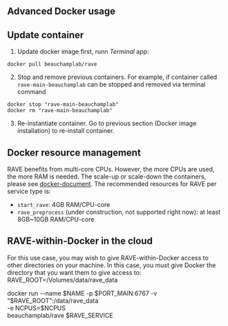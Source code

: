 ## Advanced Docker usage

## Update container

1. Update docker image first, runn *Terminal* app:
```
docker pull beauchamplab/rave
```

2. Stop and remove previous containers. For example, if container called `rave-main-beauchamplab` can be stopped and removed via terminal command
```
docker stop "rave-main-beauchamplab"
docker rm "rave-main-beauchamplab"
```

3. Re-instantiate container. Go to previous section (Docker image installation) to re-install container. 


## Docker resource management

RAVE benefits from multi-core CPUs. However, the more CPUs are used, the more RAM is needed. The scale-up or scale-down the containers, please see [docker-document](https://docs.docker.com/config/containers/resource_constraints/). The recommended resources for RAVE per service type is:
* `start_rave`: 4GB RAM/CPU-core
* `rave_preprocess` (under construction, not supported right now): at least 8GB~10GB RAM/CPU-core



## RAVE-within-Docker in the cloud

For this use case, you may wish to give RAVE-within-Docker access to other directories on your machine. In this case, you must give Docker the directory that you want them to give access to:
RAVE_ROOT=/Volumes/data/rave_data

docker run --name $NAME -p $PORT_MAIN:6767 -v "$RAVE_ROOT":/data/rave_data \
  -e NCPUS=$NCPUS \
  beauchamplab/rave $RAVE_SERVICE
```
